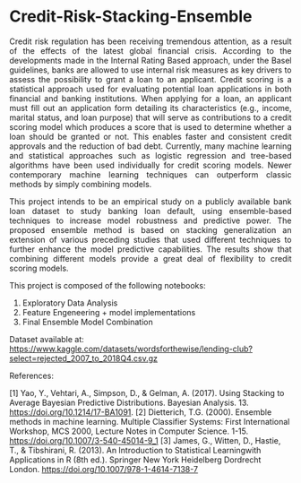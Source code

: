 # Credit-Risk-Stacking-Ensemble
<p align="justify"> 
Credit risk regulation has been receiving tremendous attention, as a result of the effects of the latest global financial crisis. According to the developments made in the Internal Rating Based approach, under the Basel guidelines, banks are allowed to use internal risk measures as key drivers to assess the possibility to grant a loan to an applicant. Credit scoring is a statistical approach used for evaluating potential loan applications in both financial and banking institutions. When applying for a loan, an applicant must fill out an application form detailing its characteristics (e.g., income, marital status, and loan purpose) that will serve as contributions to a credit scoring model which produces a score that is used to determine whether a loan should be granted or not. This enables faster and consistent credit approvals and the reduction of bad debt. Currently, many machine learning and statistical approaches such as logistic regression and tree-based algorithms have been used individually for credit scoring models. Newer contemporary machine learning techniques can outperform classic methods by simply combining models.
<p align="justify"> 
This project intends to be an empirical study on a publicly available bank loan dataset to study banking loan default, using ensemble-based techniques to increase model robustness and predictive power. The proposed ensemble method is based on stacking generalization an extension of various preceding studies that used different techniques to further enhance the model predictive capabilities. The results show that combining different models provide a great deal of flexibility to credit scoring models.

This project is composed of the following notebooks:

1) Exploratory Data Analysis
2) Feature Engeneering + model implementations
3) Final Ensemble Model Combination

Dataset available at: https://www.kaggle.com/datasets/wordsforthewise/lending-club?select=rejected_2007_to_2018Q4.csv.gz

References:

[1] Yao, Y., Vehtari, A.,  Simpson, D., & Gelman, A. (2017). Using Stacking to Average Bayesian Predictive Distributions. Bayesian Analysis. 13. 
https://doi.org/10.1214/17-BA1091.
[2] Dietterich, T.G. (2000). Ensemble methods in machine learning. Multiple Classifier Systems: First International Workshop, MCS 2000, Lecture Notes in Computer Science. 1-15. https://doi.org/10.1007/3-540-45014-9_1
[3] James, G., Witten, D., Hastie, T., & Tibshirani, R. (2013). An Introduction to Statistical Learningwith Applications in R (8th ed.). Springer New York Heidelberg Dordrecht London. https://doi.org/10.1007/978-1-4614-7138-7
